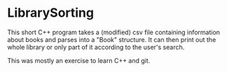 # LibrarySorting

This short C++ program takes a (modified) csv file containing information about books and parses into a "Book" structure.
It can then print out the whole library or only part of it according to the user's search.

This was mostly an exercise to learn C++ and git.
